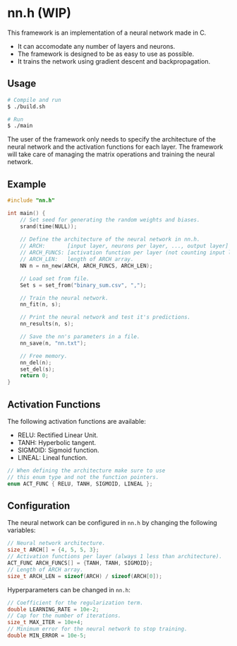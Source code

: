 # nn.h (WIP)

This framework is an implementation of a neural network made in C.

* It can accomodate any number of layers and neurons.
* The framework is designed to be as easy to use as possible.
* It trains the network using gradient descent and backpropagation.

## Usage
```bash
# Compile and run
$ ./build.sh

# Run
$ ./main 
```
The user of the framework only needs to specify the architecture of the neural network and the activation functions for each layer. The framework will take care of managing the matrix operations and training the neural network.

## Example
```C
#include "nn.h"

int main() {
    // Set seed for generating the random weights and biases.
    srand(time(NULL));
    
    // Define the architecture of the neural network in nn.h.
    // ARCH:       [input layer, neurons per layer, ..., output layer]
    // ARCH_FUNCS: [activation function per layer (not counting input layer)]
    // ARCH_LEN:   length of ARCH array.
    NN n = nn_new(ARCH, ARCH_FUNCS, ARCH_LEN);

    // Load set from file.
    Set s = set_from("binary_sum.csv", ",");

    // Train the neural network.
    nn_fit(n, s);

    // Print the neural network and test it's predictions.
    nn_results(n, s);

    // Save the nn's parameters in a file.
    nn_save(n, "nn.txt");

    // Free memory.
    nn_del(n);
    set_del(s);
    return 0;
}

```

## Activation Functions
The following activation functions are available:

* RELU:    Rectified Linear Unit.
* TANH:    Hyperbolic tangent.
* SIGMOID: Sigmoid function.
* LINEAL:  Lineal function.

```C
// When defining the architecture make sure to use
// this enum type and not the function pointers.
enum ACT_FUNC { RELU, TANH, SIGMOID, LINEAL };
```


## Configuration
The neural network can be configured in `nn.h` by changing the following variables:

```C
// Neural network architecture.
size_t ARCH[] = {4, 5, 5, 3};
// Activation functions per layer (always 1 less than architecture).
ACT_FUNC ARCH_FUNCS[] = {TANH, TANH, SIGMOID};
// Length of ARCH array.
size_t ARCH_LEN = sizeof(ARCH) / sizeof(ARCH[0]);
```
Hyperparameters can be changed in `nn.h`:
```C
// Coefficient for the regularization term.
double LEARNING_RATE = 10e-2;
// Cap for the number of iterations.
size_t MAX_ITER = 10e+4;
// Minimum error for the neural network to stop training.
double MIN_ERROR = 10e-5;
```
